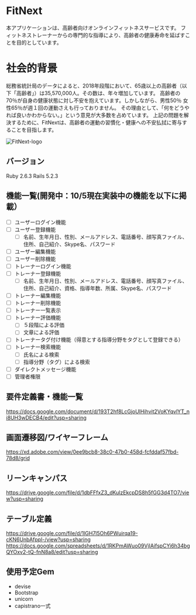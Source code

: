 # FitNext
本アプリケーションは、高齢者向けオンラインフィットネスサービスです。
フィットネストレーナーからの専門的な指導により、高齢者の健康寿命を延ばすことを目的としています。

# 社会的背景
総務省統計局のデータによると、2018年段階において、65歳以上の高齢者（以下「高齢者」）は35,570,000人。その数は、年々増加しています。
高齢者の70％が自身の健康状態に対し不安を抱えています。しかしながら、男性50％ 女性65％が週１回の運動さえも行っておりません。
その理由として、「何をどうやれば良いかわからない。」という意見が大多数を占めています。
上記の問題を解決するために、FitNextは、高齢者の運動の習慣化・健康への不安払拭に寄与することを目指します。

![FitNext-logo](https://user-images.githubusercontent.com/50167879/62832630-47498080-bc6c-11e9-86ef-283389bb59cd.png)

## バージョン
Ruby 2.6.3
Rails 5.2.3

## 機能一覧(開発中：10/5現在実装中の機能を以下に掲載）
- [ ] ユーザーログイン機能
- [ ] ユーザー登録機能
  - [ ] 名前、生年月日、性別、メールアドレス、電話番号、顔写真ファイル、住所、自己紹介、Skype名、パスワード
- [ ] ユーザー編集機能
- [ ] ユーザー削除機能
- [ ] トレーナーログイン機能
- [ ] トレーナー登録機能
  - [ ] 名前、生年月日、性別、メールアドレス、電話番号、顔写真ファイル、住所、自己紹介、資格、指導年数、所属、Skype名、パスワード
- [ ] トレーナー編集機能
- [ ] トレーナー削除機能
- [ ] トレーナー一覧表示
- [ ] トレーナー評価機能
  - [ ] ５段階による評価
  - [ ] 文章による評価
- [ ] トレーナータグ付け機能（得意とする指導分野をタグとして登録できる）
- [ ] トレーナー検索機能
  - [ ] 氏名による検索
  - [ ] 指導分野（タグ）による検索
- [ ] ダイレクトメッセージ機能
- [ ] 管理者権限

## 要件定義書・機能一覧
https://docs.google.com/document/d/193T2hf8LcGjoUlHihvit2VoKYqvlYT_ni8UH3wDECB4/edit?usp=sharing

## 画面遷移図/ワイヤーフレーム
https://xd.adobe.com/view/0ee9bcb8-38c0-47b0-458d-fcfddaf57fbd-78d8/grid

## リーンキャンパス
https://drive.google.com/file/d/1dbFFfxZ3_dKulzEkcpDS8h5fGG3d4TO7/view?usp=sharing

## テーブル定義
https://drive.google.com/file/d/1lGH7l5Oh6PWuirqa19-cKN6UnbAfppl-/view?usp=sharing
https://docs.google.com/spreadsheets/d/1RKPmAWuo09VjIAifspCYi6h34bgQYOxv2-tQ-fnN8a8/edit?usp=sharing


## 使用予定Gem
* devise
* Bootstrap
* unicorn
* capistrano一式
